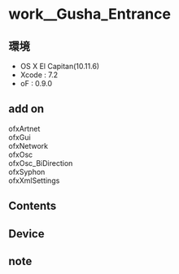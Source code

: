 # work__Gusha_Entrance #

## 環境 ##
*	OS X El Capitan(10.11.6)
*	Xcode : 7.2
*	oF : 0.9.0

## add on ##
ofxArtnet  
ofxGui  
ofxNetwork  
ofxOsc  
ofxOsc_BiDirection  
ofxSyphon  
ofxXmlSettings  
  
## Contents ##


## Device ##


## note ##






